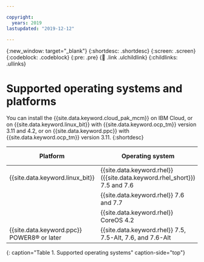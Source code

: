 ```yaml
---

copyright:
  years: 2019
lastupdated: "2019-12-12"

---
```


{:new_window: target="_blank"}
{:shortdesc: .shortdesc}
{:screen: .screen}
{:codeblock: .codeblock}
{:pre: .pre}
{:child: .link .ulchildlink}
{:childlinks: .ullinks}

# Supported operating systems and platforms

You can install the {{site.data.keyword.cloud_pak_mcm}} on IBM Cloud, or on {{site.data.keyword.linux_bit}} with {{site.data.keyword.ocp_tm}} version 3.11 and 4.2, or on {{site.data.keyword.ppc}} with {{site.data.keyword.ocp_tm}} version 3.11.
{:shortdesc}

|Platform|Operating system| {{site.data.keyword.ocp}} version
|--------|----------------|---|
|{{site.data.keyword.linux_bit}} |{{site.data.keyword.rhel}} ({{site.data.keyword.rhel_short}}) 7.5 and 7.6| 3.11 |
|                           | {{site.data.keyword.rhel}} 7.6 and 7.7 | 4.2 |
| | {{site.data.keyword.rhel}} CoreOS 4.2 | 4.2 |
|{{site.data.keyword.ppc}} <br/> POWER8&reg; or later |{{site.data.keyword.rhel}} 7.5, 7.5-Alt, 7.6, and 7.6-Alt| 3.11 |
{: caption="Table 1. Supported operating systems" caption-side="top"}
